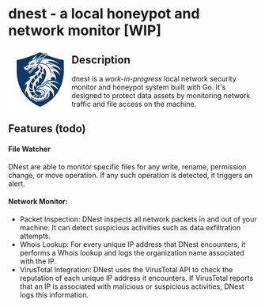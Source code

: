 # dnest - a local honeypot and network monitor [WIP]
<img src="pic/logo_fill.png" style="float: left; z-axis: 9999;" height="128">

## Description
dnest is a *work-in-progress* local network security monitor and honeypot system built with Go. It's designed to protect data assets by monitoring network traffic and file access on the machine.

## Features (todo)

#### File Watcher
DNest are able to monitor specific files for any write, rename, permission change, or move operation. If any such operation is detected, it triggers an alert.
#### Network Monitor:
- Packet Inspection: DNest inspects all network packets in and out of your machine. It can detect suspicious activities such as data exfiltration attempts.
- Whois Lookup: For every unique IP address that DNest encounters, it performs a Whois lookup and logs the organization name associated with the IP.
- VirusTotal Integration: DNest uses the VirusTotal API to check the reputation of each unique IP address it encounters. If VirusTotal reports that an IP is associated with malicious or suspicious activities, DNest logs this information.
